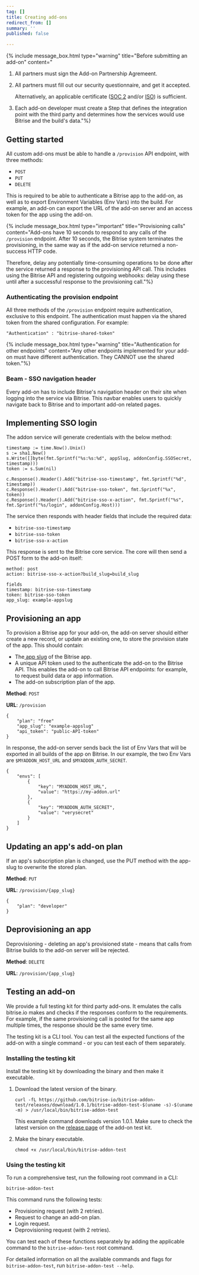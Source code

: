 ```yaml
---
tag: []
title: Creating add-ons
redirect_from: []
summary: ''
published: false

---
```

{% include message_box.html type="warning" title="Before submitting an add-on" content="

1. All partners must sign the Add-on Partnership Agremeent.
2. All partners must fill out our security questionnaire, and get it accepted.

   Alternatively, an applicable certificate ([SOC 2](https://www.aicpa.org/interestareas/frc/assuranceadvisoryservices/aicpasoc2report.html) and/or [ISO](https://www.iso.org/home.html)) is sufficient.
3. Each add-on developer must create a Step that defines the integration point with the third party and determines how the services would use Bitrise and the build's data."%}

## Getting started

All custom add-ons must be able to handle a `/provision` API endpoint, with three methods:

* `POST`
* `PUT`
* `DELETE`

This is required to be able to authenticate a Bitrise app to the add-on, as well as to export Environment Variables (Env Vars) into the build. For example, an add-on can export the URL of the add-on server and an access token for the app using the add-on.

{% include message_box.html type="important" title="Provisioning calls" content="Add-ons have 10 seconds to respond to any calls of the `/provision` endpoint. After 10 seconds, the Bitrise system terminates the provisioning, in the same way as if the add-on service returned a non-success HTTP code.

Therefore, delay any potentially time-consuming operations to be done after the service returned a response to the provisioning API call. This includes using the Bitrise API and registering outgoing webhooks: delay using these until after a successful response to the provisioning call."%}

### Authenticating the provision endpoint

All three methods of the `/provision` endpoint require authentication, exclusive to this endpoint. The authentication must happen via the shared token from the shared configuration. For example:

```  
"Authentication" : "bitrise-shared-token"  
```

{% include message_box.html type="warning" title="Authentication for other endpoints" content="Any other endpoints implemented for your add-on must have different authentication. They CANNOT use the shared token."%}

### Beam - SSO navigation header

Every add-on has to include Bitrise's navigation header on their site when logging into the service via Bitrise. This navbar enables users to quickly navigate back to Bitrise and to important add-on related pages.

## Implementing SSO login

The addon service will generate credentials with the below method:

```Golang
timestamp := time.Now().Unix()
s := sha1.New()
s.Write([]byte(fmt.Sprintf("%s:%s:%d", appSlug, addonConfig.SSOSecret, timestamp)))
token := s.Sum(nil)

c.Response().Header().Add("bitrise-sso-timestamp", fmt.Sprintf("%d", timestamp))
c.Response().Header().Add("bitrise-sso-token", fmt.Sprintf("%x", token))
c.Response().Header().Add("bitrise-sso-x-action", fmt.Sprintf("%s", fmt.Sprintf("%s/login", addonConfig.Host)))
```

The service then responds with header fields that include the required data:

* `bitrise-sso-timestamp`
* `bitrise-sso-token`
* `bitrise-sso-x-action`

This response is sent to the Bitrise core service. The core will then send a POST form to the add-on itself:

    method: post
    action: bitrise-sso-x-action?build_slug=build_slug
    
    fields
    timestamp: bitrise-sso-timestamp
    token: bitrise-sso-token
    app_slug: example-appslug

## Provisioning an app

To provision a Bitrise app for your add-on, the add-on server should either create a new record, or update an existing one, to store the provision state of the app. This should contain:

* The[ app slug](https://api-docs.bitrise.io/#/application/app-list) of the Bitrise app.
* A unique API token used to the authenticate the add-on to the Bitrise API. This enables the add-on to call Bitrise API endpoints: for example, to request build data or app information.
* The add-on subscription plan of the app.

**Method**: `POST`

**URL**: `/provision`

    {
        "plan": "free"
        "app_slug": "example-appslug"
        "api_token": "public-API-token"
    }

In response, the add-on server sends back the list of Env Vars that will be exported in all builds of the app on Bitrise. In our example, the two Env Vars are `$MYADDON_HOST_URL` and `$MYADDON_AUTH_SECRET`.

    {
        "envs": [
            {
                "key": "MYADDON_HOST_URL",
                "value": "https://my-addon.url"
            },
            {
                "key": "MYADDON_AUTH_SECRET",
                "value": "verysecret"
            }
        ]
    }

## Updating an app's add-on plan

If an app's subscription plan is changed, use the PUT method with the app-slug to overwrite the stored plan.

**Method**: `PUT`

**URL**: `/provision/{app_slug}`

    {
        "plan": "developer"
    }

## Deprovisioning an app

Deprovisioning - deleting an app's provisioned state - means that calls from Bitrise builds to the add-on server will be rejected.

**Method**: `DELETE`

**URL**: `/provision/{app_slug}`

## Testing an add-on

We provide a full testing kit for third party add-ons. It emulates the calls bitrise.io makes and checks if the responses conform to the requirements. For example, if the same provisioning call is posted for the same app multiple times, the response should be the same every time.

The testing kit is a CLI tool. You can test all the expected functions of the add-on with a single command - or you can test each of them separately.

### Installing the testing kit

Install the testing kit by downloading the binary and then make it executable.

1. Download the latest version of the binary.

       curl -fL https://github.com/bitrise-io/bitrise-addon-test/releases/download/1.0.1/bitrise-addon-test-$(uname -s)-$(uname -m) > /usr/local/bin/bitrise-addon-test

   This example command downloads version 1.0.1. Make sure to check the latest version on the [release page](https://github.com/bitrise-io/bitrise-addon-test/releases) of the add-on test kit.
2. Make the binary executable.

       chmod +x /usr/local/bin/bitrise-addon-test

### Using the testing kit

To run a comprehensive test, run the following root command in a CLI:

    bitrise-addon-test

This command runs the following tests:

* Provisioning request (with 2 retries).
* Request to change an add-on plan.
* Login request.
* Deprovisioning request (with 2 retries).

You can test each of these functions separately by adding the applicable command to the `bitrise-addon-test` root command.

For detailed information on all the available commands and flags for `bitrise-addon-test`, run `bitrise-addon-test --help`.